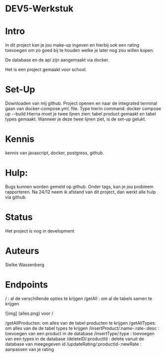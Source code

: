 # DEV5-Werkstuk
# Intro
In dit project kan je jou make-up ingeven en hierbij ook een rating toevoegen om zo goed bij te houden welke je later nog zou willen kopen. 

De database en de api zijn aangemaakt via docker. 

Het is een project gemaakt voor school. 
# Set-Up
Downloaden van mij github. Project openen en naar de integrated terminal gaan van  docker-compose.yml. file. Type hierin command: docker compose up --build 
Hierna moet je twee lijnen zien: tabel product gemaakt en  tabel types gemaakt. 
Wanneer je deze twee lijnen ziet, is de set-up gelukt. 
# Kennis 
 kennis van javascript, docker, postgress, github.  
# Hulp:
Bugs kunnen worden gemeld op github. Onder tags, kan je jou probleem rapporteren. 
Na 24/12 neem ik afstand van dit project, dan werkt alle hulp via github. 
# Status
Het project is nog in development
# Auteurs 
Sielke Wassenberg
# Endpoints

/ : al de verschillende opties te krijgen 
/getAll : om al de tabels samen te krijgen

 ![img] (alles.png) voor / 

/getAllProducten: om alles van de tabel producten te krijgen
/getAllTypes: om alles van de de tabel types te krijgen
/insertProduct/:name-:rate-:desc : toevoegen van een product in de database 
/insertType/:type : toevoegen van een types in de database 
/deleteID/:productId : delete vanuit de database van meegegeven id
/updateRating/:productId-:newRate : aanpassen van je rating 